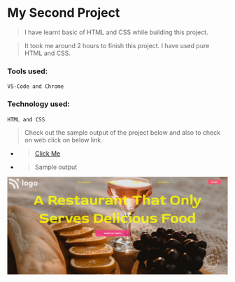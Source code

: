 # My Second Project

> I have learnt basic of HTML and CSS while building this project.

> It took me around 2 hours to finish this project. I have used pure HTML and CSS.

### Tools used:

    VS-Code and Chrome

### Technology used:

    HTML and CSS

> Check out the sample output of the project below and also to check on web click on below link.

- > [Click Me]()

- > Sample output

![Image](./Sample.PNG)
